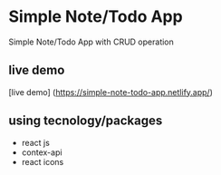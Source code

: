 # Simple Note/Todo App

Simple Note/Todo App  with CRUD operation


## live demo

[live demo] (https://simple-note-todo-app.netlify.app/)

## using tecnology/packages

- react js
- contex-api
- react icons


